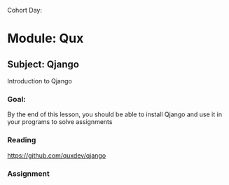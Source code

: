 Cohort Day:

# Module: Qux

## Subject: Qjango

Introduction to Qjango


### Goal:
By the end of this lesson, you should be able to install Qjango and use it in your programs to solve assignments

### Reading
https://github.com/quxdev/qjango

### Assignment
